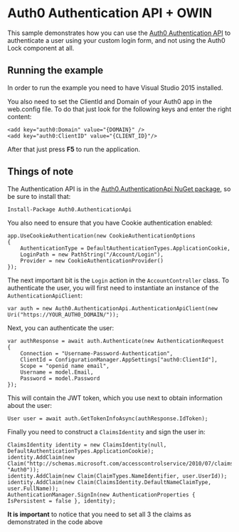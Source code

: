 # Auth0 Authentication API + OWIN
This sample demonstrates how you can use the [Auth0 Authentication API](https://auth0.com/docs/auth-api) to authenticate a user using your custom login form, and not using the Auth0 Lock component at all.

## Running the example
In order to run the example you need to have Visual Studio 2015 installed.

You also need to set the ClientId and Domain of your Auth0 app in the web.config file. To do that just look for the following keys and enter the right content:
```CSharp
<add key="auth0:Domain" value="{DOMAIN}" />
<add key="auth0:ClientID" value="{CLIENT_ID}"/>
```

After that just press **F5** to run the application.

## Things of note

The Authentication API is in the [Auth0.AuthenticationApi NuGet package](https://www.nuget.org/packages/Auth0.AuthenticationApi), so be sure to install that:

```
Install-Package Auth0.AuthenticationApi
```

You also need to ensure that you have Cookie authentication enabled:

```
app.UseCookieAuthentication(new CookieAuthenticationOptions
{
    AuthenticationType = DefaultAuthenticationTypes.ApplicationCookie,
    LoginPath = new PathString("/Account/Login"),
    Provider = new CookieAuthenticationProvider()
});           
```

The next important bit is the `Login` action in the `AccountController` class. To authenticate the user, you will first need to instantiate an instance of the `AuthenticationApiClient`:

```
var auth = new Auth0.AuthenticationApi.AuthenticationApiClient(new Uri("https://YOUR_AUTH0_DOMAIN/"));
```

Next, you can authenticate the user:

```
var authResponse = await auth.Authenticate(new AuthenticationRequest
{
    Connection = "Username-Password-Authentication",
    ClientId = ConfigurationManager.AppSettings["auth0:ClientId"],
    Scope = "openid name email",
    Username = model.Email,
    Password = model.Password
});
```

This will contain the JWT token, which you use next to obtain information about the user:

```
User user = await auth.GetTokenInfoAsync(authResponse.IdToken);
```

Finally you need to construct a `ClaimsIdentity` and sign the user in:

```
ClaimsIdentity identity = new ClaimsIdentity(null, DefaultAuthenticationTypes.ApplicationCookie);
identity.AddClaim(new Claim("http://schemas.microsoft.com/accesscontrolservice/2010/07/claims/identityprovider", "Auth0"));
identity.AddClaim(new Claim(ClaimTypes.NameIdentifier, user.UserId));
identity.AddClaim(new Claim(ClaimsIdentity.DefaultNameClaimType, user.FullName));
AuthenticationManager.SignIn(new AuthenticationProperties { IsPersistent = false }, identity);
```

**It is important** to notice that you need to set all 3 the claims as demonstrated in the code above
